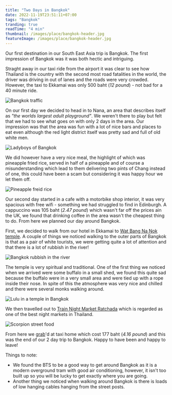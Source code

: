 ```yaml
---
title: "Two Days in Bangkok"
date: 2022-11-19T23:51:11+07:00
tags: "Bangkok"
tranding: true
readTime: "4 min"
thumbnail: /images/place/bangkok-header.jpg
featureImage: /images/place/bangkok-header.jpg
---
```


Our first destination in our South East Asia trip is Bangkok. The first impression of Bangkok was it was both hectic and intriguing.

Straght away in our taxi ride from the airport it was clear to see how Thailand is the country with the second most road fatalities in the world, the driver was driving in out of lanes and the roads were very crowded. However, the taxi to Ekkamai was only 500 baht (*12 pound*) - not bad for a 40 minute ride.

![Bangkok traffic](Https://drive.google.com/uc?export=view&id=1vYraBRCyPXC2Mp4oOCMi3CsEsBeKfZCt)

On our first day we decided to head in to Nana, an area that describes itself as *"the worlds largest adult playground"*. We weren't there to play but felt that we had to see what goes on with only 2 days in the area. Our impression was that the area was fun with a lot of nice bars and places to eat even although the red light district itself was pretty sad and full of old white men. 

![Ladyboys of Bangkok](Https://drive.google.com/uc?export=view&id=1e__O2MLJMPBEVDaRRAbbZifqxhqnThvK)

We did however have a very nice meal, the highlight of which was pineapple fried rice, served in half of a pineapple and of course a misunderstanding which lead to them delivering two pints of Chang instead of one, this could have been a scam but considering it was happy hour we let them off. 

![Pineapple freid rice](Https://drive.google.com/uc?export=view&id=1ikAWNj7DHCAIXJa4VtZrGr8i-XitNrGN)

Our second day started in a cafe with a motorbike shop interior, it was very spacious with free wifi - something we had struggled to find in Edinburgh. A cappuccino was 105 baht (*2.47 pound*) which wasn't far off the prices ain the UK, we found that drinking coffee in the area wasn't the cheapest thing to do. From here we planned our day around Bangkok.

First, we decided to walk from our hotel in Ekkamai to [Wat Bang Na Nok temple](https://www.facebook.com/Bangnanok/). A couple of things we noticed walking to the outer parts of Bangkok is that as a pair of white tourists, we were getting quite a lot of attention and that there is a lot of rubbish in the river!

![Bangkok rubbish in the river](Https://drive.google.com/uc?export=view&id=19I07vOhdHQKCW4R-MhuMePzP7YUeOA4O)

The temple is very spiritual and traditional. One of the first thing we noticed when we arrived were some buffalo in a small shed, we found this quite sad because the buffalo were in a very small area and were tied up with a rope inside their nose. In spite of this the atmosphere was very nice and chilled and there were several monks walking around. 

![Lulu in a temple in Bangkok](Https://drive.google.com/uc?export=view&id=1ncwCrcv7_lh5y5meoY6fp4uPEMbgaada)

We then travelled out to [Train Night Market Ratchada](https://www.tripadvisor.com/Attraction_Review-g293916-d8130989-Reviews-Train_Night_Market_Ratchada-Bangkok.html) which is regarded as one of the best night markets in Thailand. 

![Scorpion street food](Https://drive.google.com/uc?export=view&id=13zUKBf6_QouJuqyCQtQhnRGpYYfpbxwb)

From here we [grab](https://www.grab.com/th/)'d at taxi home which cost 177 baht (*4.16 pound*) and this was the end of our 2 day trip to Bangkok. Happy to have been and happy to leave!

Things to note:
 - We found the BTS to be a good way to get around Bangkok as it is a modern overground tram with good air conditioning, however, it isn't too built up so you will be lucky to get exactly where you are going.
 - Another thing we noticed when walking around Bangkok is there is loads of low hanging cables hanging from the street posts.

